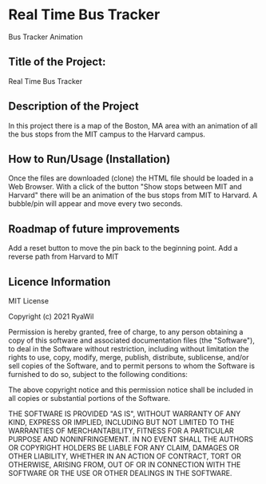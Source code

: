 # Real Time Bus Tracker
Bus Tracker Animation

## Title of the Project: 
Real Time Bus Tracker

## Description of the Project
In this project there is a map of the Boston, MA area with an animation of all the bus stops from the MIT campus to the Harvard campus. 

## How to Run/Usage (Installation)
Once the files are downloaded (clone) the HTML file should be loaded in a Web Browser. With a click of the button "Show stops between MIT and Harvard" there will be an animation of the bus stops from MIT to Harvard. A bubble/pin will appear and move every two seconds.

## Roadmap of future improvements
Add a reset button to move the pin back to the beginning point.
Add a reverse path from Harvard to MIT

## Licence Information
MIT License

Copyright (c) 2021 RyaWil

Permission is hereby granted, free of charge, to any person obtaining a copy
of this software and associated documentation files (the "Software"), to deal
in the Software without restriction, including without limitation the rights
to use, copy, modify, merge, publish, distribute, sublicense, and/or sell
copies of the Software, and to permit persons to whom the Software is
furnished to do so, subject to the following conditions:

The above copyright notice and this permission notice shall be included in all
copies or substantial portions of the Software.

THE SOFTWARE IS PROVIDED "AS IS", WITHOUT WARRANTY OF ANY KIND, EXPRESS OR
IMPLIED, INCLUDING BUT NOT LIMITED TO THE WARRANTIES OF MERCHANTABILITY,
FITNESS FOR A PARTICULAR PURPOSE AND NONINFRINGEMENT. IN NO EVENT SHALL THE
AUTHORS OR COPYRIGHT HOLDERS BE LIABLE FOR ANY CLAIM, DAMAGES OR OTHER
LIABILITY, WHETHER IN AN ACTION OF CONTRACT, TORT OR OTHERWISE, ARISING FROM,
OUT OF OR IN CONNECTION WITH THE SOFTWARE OR THE USE OR OTHER DEALINGS IN THE
SOFTWARE.
